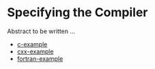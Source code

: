 # Specifying the Compiler

Abstract to be written ...

- [c-example](c-example/)
- [cxx-example](cxx-example/)
- [fortran-example](fortran-example/)
